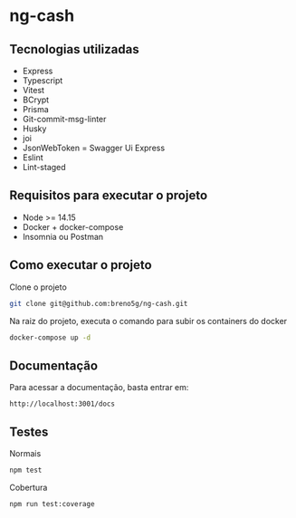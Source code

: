# ng-cash

## Tecnologias utilizadas

- Express
- Typescript
- Vitest
- BCrypt
- Prisma
- Git-commit-msg-linter
- Husky
- joi
- JsonWebToken
= Swagger Ui Express
- Eslint
- Lint-staged

## Requisitos para executar o projeto

- Node >= 14.15
- Docker + docker-compose
- Insomnia ou Postman

## Como executar o projeto

Clone o projeto

```bash
git clone git@github.com:breno5g/ng-cash.git
```

Na raiz do projeto, executa o comando para subir os containers do docker

```bash
docker-compose up -d
```

## Documentação

Para acessar a documentação, basta entrar em:
```
http://localhost:3001/docs
```

## Testes

Normais

```bash
npm test
```

Cobertura

```bash
npm run test:coverage
```